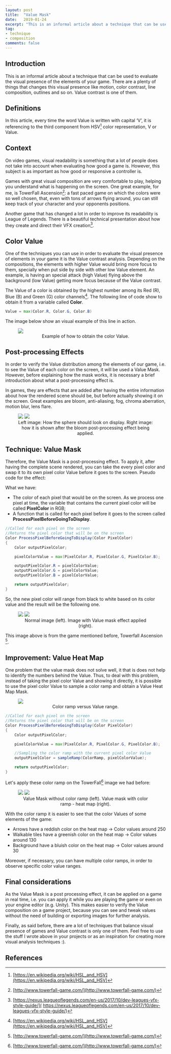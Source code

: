 ```yaml
---
layout: post
title:  "Value Mask"
date:   2019-01-24
excerpt: "This is an informal article about a technique that can be used to evaluate the visual presences of the elements of you game."
tag:
- technique
- composition
comments: false
---
```


## Introduction

This is an informal article about a technique that can be used to evaluate the visual presence of the elements of your game. There are a plenty of things that changes this visual presence like motion, color contrast, line composition, outlines and so on. Value contrast is one of them.

## Definitions

In this article, every time the word Value is written with capital ‘V’, it is referencing to the third component from HSV[^wikiHSV] color representation, V or Value.

## Context

On video games, visual readability is something that a lot of people does not take into account when evaluating how good a game is. However, this subject is as important as how good or responsive a controller is.

Games with great visual composition are very comfortable to play, helping you understand what is happening on the screen. One great example, for me, is TowerFall Ascension[^TFA]: a fast paced game on which the colors were so well chosen, that, even with tons of arrows flying around, you can still keep track of your character and your opponents positions.

Another game that has changed a lot in order to improve its readability is League of Legends. There is a beautiful technical presentation about how they create and direct their VFX creation[^vfxLOL].

## Color Value

One of the techniques you can use in order to evaluate the visual presence of elements in your game it is the Value contrast analysis. Depending on the compositions, the elements with higher Value would bring more focus to them, specially when put side by side with other low Value element. An example, is having an special attack (high Value) flying above the background (low Value) getting more focus because of the Value contrast.

The Value of a color is obtained by the highest number among its Red (R), Blue (B) and Green (G) color channels[^wikiHSV]. The following line of code show to obtain it from a variable called **Color**.

```glsl
Value = max(Color.R, Color.G, Color.B)
```

The image below show an visual example of this line in action.

<figure>
	<img src="/assets/img/value_mask/color_value_calculus.png">
	<center><figcaption>Example of how to obtain the color Value.</figcaption></center>
</figure>


## Post-processing Effects

In order to verify the Value distribution among the elements of our game, i.e. to see the Value of each color on the screen, it will be used a Value Mask. However, before explaining how the mask works, it is necessary a brief introduction about what a post-processing effect is.

In games, they are effects that are added after having the entire information about how the rendered scene should be, but before actually showing it on the screen. Great examples are bloom, anti-aliasing, fog, chroma aberration, motion blur, lens flare.

<figure class="half">
    <img src="/assets/img/value_mask/before_pp.png">
    <img src="/assets/img/value_mask/after_pp.png">
    <center><figcaption>Left image: How the sphere should look on display. Right image: how it is shown after the bloom post-processing effect being applied.</figcaption></center>
</figure>

## Technique: Value Mask

Therefore, the Value Mask is a post-processing effect. To apply it, after having the complete scene rendered, you can take the every pixel color and swap it to its own pixel color Value before it goes to the screen. Pseudo code for the effect:

What we have:
- The color of each pixel that would be on the screen. As we process one pixel at time, the variable that contains the current pixel color will be called **PixelColor** in RGB;
- A function that is called for each pixel before it goes to the screen called **ProcessPixelBeforeGoingToDisplay**.

``` glsl
//Called for each pixel on the screen
//Returns the pixel color that will be on the screen
Color ProcessPixelBeforeGoingToDisplay(Color PixelColor)
{
    Color outputPixelColor;

    pixelColorValue = max(PixelColor.R, PixelColor.G, PixelColor.B);

    outputPixelColor.R = pixelColorValue;
    outputPixelColor.G = pixelColorValue;
    outputPixelColor.B = pixelColorValue;

    return outputPixelColor;
}
```

So, the new pixel color will range from black to white based on its color value and the result will be the following one.

<figure class="half">
    <img src="/assets/img/value_mask/tower_fall_00.png">
    <img src="/assets/img/value_mask/towerfall_00_value_mask.png">
    <center><figcaption>Normal image (left). Image with Value mask effect applied (right).</figcaption></center>
</figure>

This image above is from the game mentioned before, Towerfall Ascension [^TFA].

## Improvement: Value Heat Map

One problem that the value mask does not solve well, it that is does not help to identify the numbers behind the Value. Thus, to deal with this problem, instead of taking the pixel color Value and showing it directly, it is possible to use the pixel color Value to sample a color ramp and obtain a Value Heat Map Mask.

<figure>
	<img src="/assets/img/value_mask/color_ramp.png">
	 <center><figcaption>Color ramp versus Value range.</figcaption></center>
</figure>

``` glsl
//Called for each pixel on the screen
//Returns the pixel color that will be on the screen
Color ProcessPixelBeforeGoingToDisplay(Color PixelColor)
{
    Color outputPixelColor;

    pixelColorValue = max(PixelColor.R, PixelColor.G, PixelColor.B);

    //Sampling the color ramp with the current pixel color Value
    outputPixelColor = sampleRamp(ColorRamp, pixelColorValue);

    return outputPixelColor;
}
```

Let's apply these color ramp on the TowerFall[^TFA] image we had before:

<figure class="half">
    <img src="/assets/img/value_mask/towerfall_00_value_mask.png">
    <img src="/assets/img/value_mask/towerfall_00_value_hm_mask.png">
    <center><figcaption>Value Mask without color ramp (left). Value mask with color ramp - heat map (right).</figcaption></center>
</figure>

With the color ramp it is easier to see that the color Values of some elements of the game:
* Arrows have a reddish color on the heat map -> Color values around 250
* Walkable tiles have a greenish color on the heat map -> Color values around 130
* Background have a bluish color on the heat map -> Color values around 30

Moreover, if necessary, you can have multiple color ramps, in order to observe specific color value ranges.

## Final considerations

As the Value Mask is a post processing effect, it can be applied on a game in real time, i.e. you can apply it while you are playing the game or even on your engine editor (e.g. Unity). This makes easier to verify the Value composition on a game project, because you can see and tweak values without the need of building or exporting images for further analysis.

Finally, as said before, there are a lot of techniques that balance visual presence of games and Value contrast is only one of them. Feel free to use the stuff I wrote above in your projects or as an inspiration for creating more visual analysis techniques :).


## References
[^wikiHSV]: [https://en.wikipedia.org/wiki/HSL_and_HSV](https://en.wikipedia.org/wiki/HSL_and_HSV)

[^TFA]: [http://www.towerfall-game.com/](http://www.towerfall-game.com/)

[^vfxLOL]: [https://nexus.leagueoflegends.com/en-us/2017/10/dev-leagues-vfx-style-guide/]( https://nexus.leagueoflegends.com/en-us/2017/10/dev-leagues-vfx-style-guide/)
